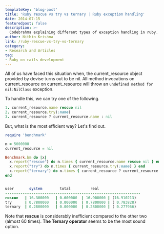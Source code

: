 ```yaml
---
templateKey: 'blog-post'
title: 'Ruby rescue vs try vs ternary | Ruby exception handling'
date: 2014-07-15
featuredpost: false
description: >-
  Codebrahma explaining different types of exception handling in ruby. Comparision between Ruby Rescue vs Try vs ternary.
author: Nithin Krishna 
link: /ruby-rescue-vs-try-vs-ternary
category:
- Research and Articles
tag:
- Ruby on rails development
---
```


All of us have faced this situation when, the current_resource object provided by devise turns out to be nil. All method invocations on current_resource on current_resource will throw an `undefined method for nil:NilClass` exception.

To handle this, we can try one of the following.
    
```ruby    
1. current_resource.name rescue nil
2. current_resource.try(:name)
3. current_resource ? current_resource.name : nil
```

But, what is the most efficient way? Let's find out.
    
```ruby    
require 'benchmark'

n = 5000000
current_resource = nil

Benchmark.bm do |x|
  x.report("rescue") do n.times { current_resource.name rescue nil } end
  x.report("try") do n.times { current_resource.try(:name) } end
  x.report("ternary") do n.times { current_resource ? current_resource.name : nil } end
end


user       system        total         real
--------------------------------------------------------------
rescue   | 16.300000   | 0.600000  | 16.900000 | (16.910213)
try      | 0.7800000   | 0.000000  | 0.7800000 | ( 0.783828)
ternary  | 0.2800000   | 0.000000  | 0.2800000 | ( 0.277966)
```

Note that **rescue** is considerably inefficient compared to the other two (almost 60 times). **The Ternary operator** seems to be the most sound option.
  